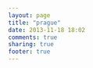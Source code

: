 ```yaml
---
layout: page
title: "prague"
date: 2013-11-18 18:02
comments: true
sharing: true
footer: true
---
```

